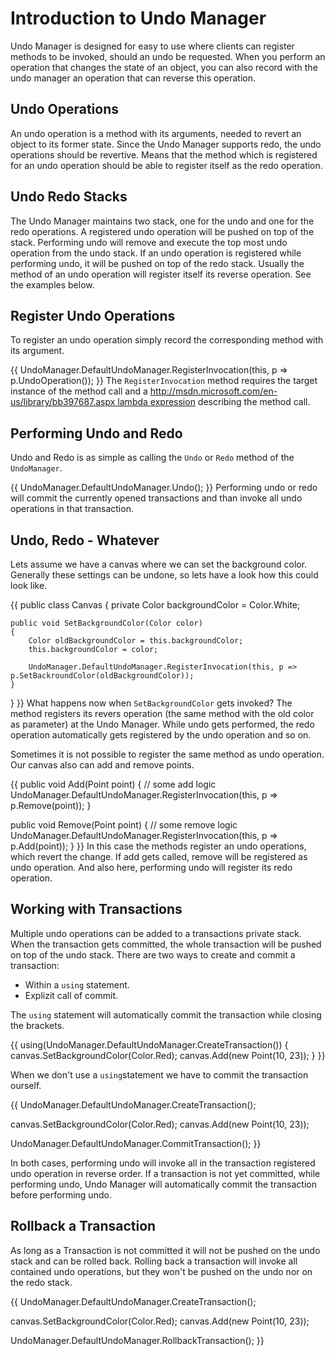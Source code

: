 # Introduction to Undo Manager
Undo Manager is designed for easy to use where clients can register methods to be invoked, should an undo be requested. When you perform an operation that changes the state of an object, you can also record with the undo manager an operation that can reverse this operation.
## Undo Operations
An undo operation is a method with its arguments, needed to revert an object to its former state. Since the Undo Manager supports redo, the undo operations should be revertive. Means that the method which is registered for an undo operation should be able to register itself as the redo operation.

## Undo Redo Stacks
The Undo Manager maintains two stack, one for the undo and one for the redo operations. A registered undo operation will be pushed on top of the stack. Performing undo will remove and execute the top most undo operation from the undo stack.
If an undo operation is registered while performing undo, it will be pushed on top of the redo stack. Usually the method of an undo operation will register itself its reverse operation. See the examples below.

## Register Undo Operations
To register an undo operation simply record the corresponding method with its argument.

{{
UndoManager.DefaultUndoManager.RegisterInvocation(this, p => p.UndoOperation());
}}
The `RegisterInvocation` method requires the target instance of the method call and a [http://msdn.microsoft.com/en-us/library/bb397687.aspx lambda expression](http___msdn.microsoft.com_en-us_library_bb397687.aspx-lambda-expression) describing the method call.
## Performing Undo and Redo
Undo and Redo is as simple as calling the `Undo` or `Redo`  method of the `UndoManager`.

{{
UndoManager.DefaultUndoManager.Undo();
}}
Performing undo or redo will commit the currently opened transactions and than invoke all undo operations in that transaction.
## Undo, Redo - Whatever
Lets assume we have a canvas where we can set the background color. Generally these settings can be undone, so lets have a look how this could look like.

{{
public class Canvas
{
    private Color backgroundColor = Color.White;

    public void SetBackgroundColor(Color color)
    {
        Color oldBackgroundColor = this.backgroundColor;
        this.backgroundColor = color;

        UndoManager.DefaultUndoManager.RegisterInvocation(this, p => p.SetBackroundColor(oldBackgroundColor));
    }
}
}}
What happens now when `SetBackgroundColor` gets invoked? The method registers its revers operation (the same method with the old color as parameter) at the Undo Manager. While undo gets performed, the redo operation automatically gets registered by the undo operation and so on.

Sometimes it is not possible to register the same method as undo operation. Our canvas also can add and remove points.

{{
public void Add(Point point)
{
    // some add logic
    UndoManager.DefaultUndoManager.RegisterInvocation(this, p => p.Remove(point));
}

public void Remove(Point point)
{
    // some remove logic
     UndoManager.DefaultUndoManager.RegisterInvocation(this, p => p.Add(point));
}
}}
In this case the methods register an undo operations, which revert the change.  If add gets called, remove will be registered as undo operation. And also here, performing undo will register its redo operation.

## Working with Transactions
Multiple undo operations can be added to a transactions private stack. When the transaction gets committed, the whole transaction will be pushed on top of the undo stack. There are two ways to create and commit a transaction:
* Within a `using` statement.
* Explizit call of commit.

The `using` statement will automatically commit the transaction while closing the brackets.

{{
using(UndoManager.DefaultUndoManager.CreateTransaction())
{
   canvas.SetBackgroundColor(Color.Red);
   canvas.Add(new Point(10, 23));
}
}}

When we don't use a `using`statement we have to commit the transaction ourself.

{{
UndoManager.DefaultUndoManager.CreateTransaction();

canvas.SetBackgroundColor(Color.Red);
canvas.Add(new Point(10, 23));

UndoManager.DefaultUndoManager.CommitTransaction();
}}

In both cases, performing undo will invoke all in the transaction registered undo operation in reverse order. If a transaction is not yet committed, while performing undo, Undo Manager will automatically commit the transaction before performing undo.

## Rollback a Transaction
As long as a Transaction is not committed it will not be pushed on the undo stack and can be rolled back. Rolling back a transaction will invoke all contained undo operations, but they won't be pushed on the undo nor on the redo stack.

{{
UndoManager.DefaultUndoManager.CreateTransaction();

canvas.SetBackgroundColor(Color.Red);
canvas.Add(new Point(10, 23));

UndoManager.DefaultUndoManager.RollbackTransaction();
}}